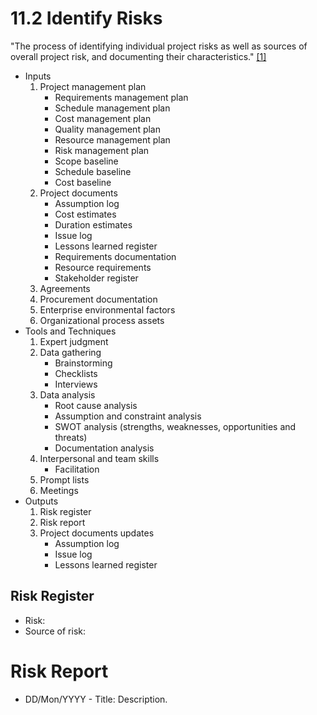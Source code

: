 # 11.2 Identify Risks

"The process of identifying individual project risks as well as sources of
overall project risk, and documenting their characteristics."
[[1]](../home.md#references)

- Inputs
  1. Project management plan
     - Requirements management plan
     - Schedule management plan
     - Cost management plan
     - Quality management plan
     - Resource management plan
     - Risk management plan
     - Scope baseline
     - Schedule baseline
     - Cost baseline
  2. Project documents
     - Assumption log
     - Cost estimates
     - Duration estimates
     - Issue log
     - Lessons learned register
     - Requirements documentation
     - Resource requirements
     - Stakeholder register
  3. Agreements
  4. Procurement documentation
  5. Enterprise environmental factors
  6. Organizational process assets
- Tools and Techniques
  1. Expert judgment
  2. Data gathering
     - Brainstorming
     - Checklists
     - Interviews
  3. Data analysis
     - Root cause analysis
     - Assumption and constraint analysis
     - SWOT analysis (strengths, weaknesses, opportunities and threats)
     - Documentation analysis
  4. Interpersonal and team skills
     - Facilitation
  5. Prompt lists
  6. Meetings
- Outputs
  1. Risk register
  2. Risk report
  3. Project documents updates
     - Assumption log
     - Issue log
     - Lessons learned register

## Risk Register

- Risk:
- Source of risk:

# Risk Report

- DD/Mon/YYYY - Title: Description.
